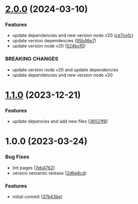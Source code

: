 # [2.0.0](https://github.com/alxUI/boilerplate-next/compare/v1.1.0...v2.0.0) (2024-03-10)


### Features

* update dependencies and new version node v20 ([ce7ce1c](https://github.com/alxUI/boilerplate-next/commit/ce7ce1c31a27ba2f3f4d506b04e62c3e8e1a79a4))
* update version dependencies ([95b46e7](https://github.com/alxUI/boilerplate-next/commit/95b46e70d1aaf66424e5dac36a95b81d92024bb6))
* update version node v20 ([524bcf0](https://github.com/alxUI/boilerplate-next/commit/524bcf0b662c162d07fb9a7982afa730d7ff180d))


### BREAKING CHANGES

* update version node v20 and update dependencies
* update dependencies and new version node v20

# [1.1.0](https://github.com/alxUI/boilerplate-next/compare/v1.0.0...v1.1.0) (2023-12-21)


### Features

* update depencies and add new files ([36521f6](https://github.com/alxUI/boilerplate-next/commit/36521f6ee03fb3a0a4cf950ee0ab9eeb10ca85fa))

# 1.0.0 (2023-03-24)


### Bug Fixes

* lint pages ([7eb4762](https://github.com/alxUI/boilerplate-next/commit/7eb4762bd901c0a4cd41d9bbe701db1bef1087ce))
* version semantic release ([2d6e8cd](https://github.com/alxUI/boilerplate-next/commit/2d6e8cd14c52e344441b5c7fa7e36df040296987))


### Features

* initial commit ([37b43be](https://github.com/alxUI/boilerplate-next/commit/37b43be43cc4b3deaed46f2cbe369586f8db98ab))

